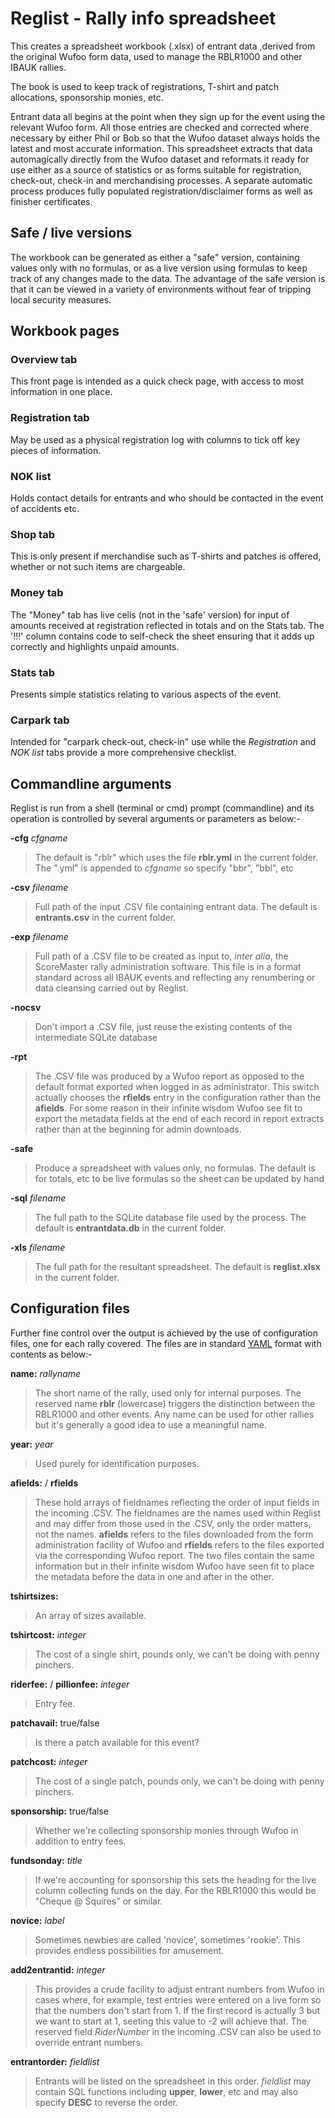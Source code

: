 # Reglist - Rally info spreadsheet

This creates a spreadsheet workbook (.xlsx) of entrant data ,derived from the original Wufoo form data, used to manage the RBLR1000 and other IBAUK rallies.

The book is used to keep track of registrations, T-shirt and patch allocations, sponsorship monies, etc.

Entrant data all begins at the point when they sign up for the event using the relevant Wufoo form. All those entries are checked and corrected where necessary by either Phil or Bob so that the Wufoo dataset always holds the latest and most accurate information.  This spreadsheet extracts that data automagically directly from the Wufoo dataset and reformats it ready for use either as a source of statistics or as forms suitable for registration, check-out, check-in and merchandising processes. A separate automatic process produces fully populated registration/disclaimer forms as well as finisher certificates.

## Safe / live versions
The workbook can be generated as either a "safe" version, containing values only with no formulas, or as a live version using formulas to keep track of any changes made to the data. The advantage of the safe version is that it can be viewed in a variety of environments without fear of tripping local security measures.

## Workbook pages

### Overview tab
This front page is intended as a quick check page, with access to most information in one place.

### Registration tab
May be used as a physical registration log with columns to tick off key pieces of information.

### NOK list
Holds contact details for entrants and who should be contacted in the event of accidents etc.

### Shop tab
This is only present if merchandise such as T-shirts and patches is offered, whether or not such items are chargeable.

### Money tab
The "Money" tab has live cells (not in the 'safe' version) for input of amounts received at registration reflected in totals and on the Stats tab. The '!!!' column contains code to self-check the sheet ensuring that it adds up correctly and highlights unpaid amounts.

### Stats tab
Presents simple statistics relating to various aspects of the event.

### Carpark tab
Intended for "carpark check-out, check-in" use while the *Registration* and *NOK list* tabs provide a more comprehensive checklist.

## Commandline arguments
Reglist is run from a shell (terminal or cmd) prompt (commandline) and its operation is controlled by several arguments or parameters as below:-

**-cfg** *cfgname*
>The default is "rblr" which uses the file **rblr.yml** in the current folder. The ".yml" is appended to *cfgname* so specify "bbr", "bbl", etc

**-csv** *filename*
>Full path of the input .CSV file containing entrant data. The default is **entrants.csv** in the current folder.

**-exp** *filename*
>Full path of a .CSV file to be created as input to, *inter alia*, the ScoreMaster rally administration software. This file is in a format standard across all IBAUK events and reflecting any renumbering or data cleansing carried out by Reglist.

**-nocsv**
>Don't import a .CSV file, just reuse the existing contents of the intermediate SQLite database

**-rpt**
>The .CSV file was produced by a Wufoo report as opposed to the default format exported when logged in as administrator. This switch actually chooses the **rfields** entry in the configuration rather than the **afields**. For some reason in their infinite wisdom Wufoo see fit to export the metadata fields at the end of each record in report extracts rather than at the beginning for admin downloads.

**-safe**
>Produce a spreadsheet with values only, no formulas. The default is for totals, etc to be live formulas so the sheet can be updated by hand

**-sql** *filename*
>The full path to the SQLite database file used by the process. The default is **entrantdata.db** in the current folder.

**-xls** *filename*
>The full path for the resultant spreadsheet. The default is **reglist.xlsx** in the current folder.


## Configuration files
Further fine control over the output is achieved by the use of configuration files, one for each rally covered. The files are in standard [YAML](https://yaml.org/) format with contents as below:-

**name:** *rallyname*
>The short name of the rally, used only for internal purposes. The reserved name **rblr** (lowercase) triggers the distinction between the RBLR1000 and other events. Any name can be used for other rallies but it's generally a good idea to use a meaningful name.

**year:** *year*
>Used purely for identification purposes.

**afields:** / **rfields**
>These hold arrays of fieldnames reflecting the order of input fields in the incoming .CSV. The fieldnames are the names used within Reglist and may differ from those used in the .CSV, only the order matters, not the names. **afields** refers to the files downloaded from the form administration facility of Wufoo and **rfields** refers to the files exported via the corresponding Wufoo report. The two files contain the same information but in their infinite wisdom Wufoo have seen fit to place the metadata before the data in one and after in the other.

**tshirtsizes:** 
>An array of sizes available.

**tshirtcost:** *integer*
>The cost of a single shirt, pounds only, we can't be doing with penny pinchers.

**riderfee:** / **pillionfee:** *integer*
>Entry fee.

**patchavail:** true/false
>Is there a patch available for this event?

**patchcost:** *integer*
>The cost of a single patch, pounds only, we can't be doing with penny pinchers.

**sponsorship:** true/false
>Whether we're collecting sponsorship monies through Wufoo in addition to entry fees.

**fundsonday:** *title*
>If we're accounting for sponsorship this sets the heading for the live column collecting funds on the day. For the RBLR1000 this would be "Cheque @ Squires" or similar.

**novice:** *label*
>Sometimes newbies are called 'novice', sometimes 'rookie'. This provides endless possibilities for amusement.

**add2entrantid:** *integer*
>This provides a crude facility to adjust entrant numbers from Wufoo in cases where, for example, test entries were entered on a live form so that the numbers don't start from 1. If the first record is actually 3 but we want to start at 1, seeting this value to -2 will achieve that.
>The reserved field *RiderNumber* in the incoming .CSV can also be used to override entrant numbers.

**entrantorder:** *fieldlist*
>Entrants will be listed on the spreadsheet in this order. *fieldlist* may contain SQL functions including **upper**, **lower**, etc and may also specify **DESC** to reverse the order.


